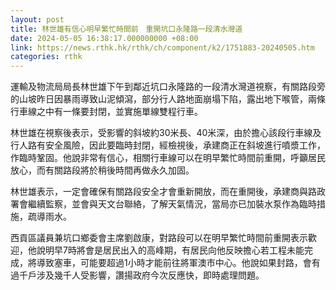 ```yaml
---
layout: post
title: 林世雄有信心明早繁忙時間前　重開坑口永隆路一段清水灣道
date: 2024-05-05 16:38:17.000000000 +08:00
link: https://news.rthk.hk/rthk/ch/component/k2/1751883-20240505.htm
categories: rthk
---
```


運輸及物流局局長林世雄下午到鄰近坑口永隆路的一段清水灣道視察，有關路段旁的山坡昨日因暴雨導致山泥傾瀉，部分行人路地面崩塌下陷，露出地下喉管，兩條行車線之中有一條要封閉，並實施單線雙程行車。

林世雄在視察後表示，受影響的斜坡約30米長、40米深，由於擔心該段行車線及行人路有安全風險，因此要臨時封閉，經檢視後，承建商正在斜坡進行噴漿工作，作臨時鞏固。他說非常有信心，相關行車線可以在明早繁忙時間前重開，呼籲居民放心，而有關路段將於稍後時間再做永久加固。

林世雄表示，一定會確保有關路段安全才會重新開放，而在重開後，承建商與路政署會繼續監察，並會與天文台聯絡，了解天氣情況，當局亦已加裝水泵作為臨時措施，疏導雨水。

西貢區議員兼坑口鄉委會主席劉啟康，對路段可以在明早繁忙時間前重開表示歡迎，他說明早7時將會是居民出入的高峰期，有居民向他反映擔心若工程未能完成，將導致塞車，可能要超過1小時才能前往將軍澳市中心。他說如果封路，會有過千戶涉及幾千人受影響，讚揚政府今次反應快，即時處理問題。
